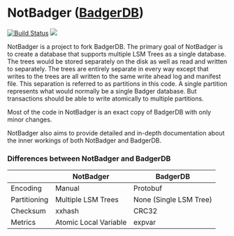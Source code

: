 # NotBadger ([BadgerDB](https://github.com/dgraph-io/badger))

[![Build Status](https://travis-ci.com/elliotcourant/notbadger.svg?branch=master)](https://travis-ci.com/elliotcourant/notbadger)
[![](https://godoc.org/github.com/elliotcourant/notbadger?status.svg)](http://godoc.org/github.com/elliotcourant/notbadger)

NotBadger is a project to fork BadgerDB. The primary goal of NotBadger is to create a database that
supports multiple LSM Trees as a single database. The trees would be stored separately on the disk
as well as read and written to separately. The trees are entirely separate in every way except that
writes to the trees are all written to the same write ahead log and manifest file.
This separation is referred to as partitions in this code. A single partition represents what would
normally be a single Badger database. But transactions should be able to write atomically to
multiple partitions.

Most of the code in NotBadger is an exact copy of BadgerDB with only minor changes.

NotBadger also aims to provide detailed and in-depth documentation about the inner workings of both
NotBadger and BadgerDB.

### Differences between NotBadger and BadgerDB

|              | NotBadger             | BadgerDB               |
|--------------|-----------------------|------------------------|
| Encoding     | Manual                | Protobuf               |
| Partitioning | Multiple LSM Trees    | None (Single LSM Tree) |
| Checksum     | xxhash                | CRC32                  |
| Metrics      | Atomic Local Variable | expvar                 |


